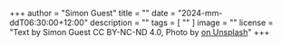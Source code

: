 +++
author = "Simon Guest"
title = ""
date = "2024-mm-ddT06:30:00+12:00"
description = ""
tags = [ "" ]
image = ""
license = "Text by Simon Guest CC BY-NC-ND 4.0, Photo by [ on Unsplash]()"
+++
